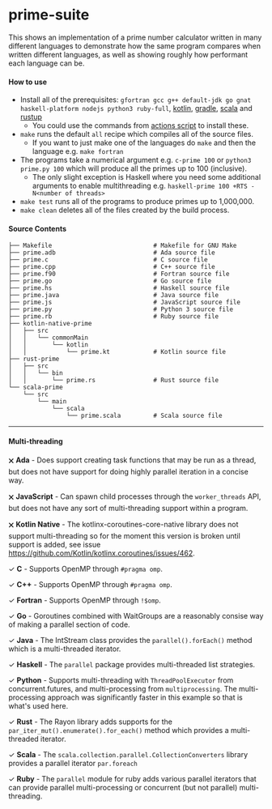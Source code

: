 # prime-suite
This shows an implementation of a prime number calculator written in many different languages to demonstrate how the same program compares when written different languages, as well as showing roughly how performant each language can be.

#### How to use
 - Install all of the prerequisites: `gfortran gcc g++ default-jdk go gnat haskell-platform nodejs python3 ruby-full`, [kotlin](https://kotlinlang.org/docs/tutorials/command-line.html), [gradle](https://gradle.org/install/), [scala](https://www.scala-sbt.org/1.x/docs/Installing-sbt-on-Linux.html) and [rustup](https://rustup.rs/)
   - You could use the commands from [actions script](https://github.com/badcf00d/prime-suite/blob/master/.github/workflows/test_build.yml) to install these.
 - `make` runs the default `all` recipe which compiles all of the source files.
   - If you want to just make one of the languages do `make` and then the language e.g. `make fortran`
 - The programs take a numerical argument e.g. `c-prime 100` or `python3 prime.py 100` which will produce all the primes up to 100 (inclusive). 
   - The only slight exception is Haskell where you need some additional arguments to enable multithreading e.g. `haskell-prime 100 +RTS -N<number of threads>`
 - `make test` runs all of the programs to produce primes up to 1,000,000.
 - `make clean` deletes all of the files created by the build process.
 
#### Source Contents
```
├── Makefile                            # Makefile for GNU Make
├── prime.adb                           # Ada source file
├── prime.c                             # C source file
├── prime.cpp                           # C++ source file
├── prime.f90                           # Fortran source file
├── prime.go                            # Go source file
├── prime.hs                            # Haskell source file
├── prime.java                          # Java source file
├── prime.js                            # JavaScript source file
├── prime.py                            # Python 3 source file
├── prime.rb                            # Ruby source file
├── kotlin-native-prime
│   ├── src
│   │   └── commonMain
│   │       └── kotlin
│   │           └── prime.kt            # Kotlin source file
├── rust-prime
│   ├── src
│   │   └── bin
│   │       └── prime.rs                # Rust source file
└── scala-prime
    └── src
        └── main
            └── scala
                └── prime.scala         # Scala source file
```
---

#### Multi-threading

 🗙 **Ada** - Does support creating task functions that may be run as a thread, but does not have support for doing highly parallel iteration in a concise way.

 🗙 **JavaScript** - Can spawn child processes through the `worker_threads` API, but does not have any sort of multi-threading support within a program.
 
 🗙 **Kotlin Native** - The kotlinx-coroutines-core-native library does not support multi-threading so for the moment this version is broken until support is added, see issue https://github.com/Kotlin/kotlinx.coroutines/issues/462.

 ✓ **C** - Supports OpenMP through `#pragma omp`.
 
 ✓ **C++** - Supports OpenMP through `#pragma omp`.
 
 ✓ **Fortran** - Supports OpenMP through `!$omp`.
 
 ✓ **Go** - Goroutines combined with WaitGroups are a reasonably consise way of making a parallel section of code.
 
 ✓ **Java** - The IntStream class provides the `parallel().forEach()` method which is a multi-threaded iterator.
 
 ✓ **Haskell** - The `parallel` package provides multi-threaded list strategies.
 
 ✓ **Python** - Supports multi-threading with `ThreadPoolExecutor` from concurrent.futures, and multi-processing from `multiprocessing`. The multi-processing approach was significantly faster in this example so that is what's used here.
 
 ✓ **Rust** - The Rayon library adds supports for the `par_iter_mut().enumerate().for_each()` method which provides a multi-threaded iterator.

 ✓ **Scala** - The `scala.collection.parallel.CollectionConverters` library provides a parallel iterator `par.foreach`

 ✓ **Ruby** - The `parallel` module for ruby adds various parallel iterators that can provide parallel multi-processing or concurrent (but not parallel) multi-threading.
